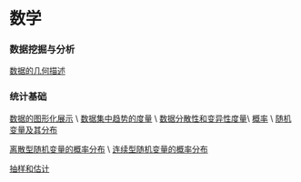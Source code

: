 # 数学

### 数据挖掘与分析
[数据的几何描述](other/数据的几何描述.md)

### 统计基础
[数据的图形化展示](统计/数据的图形化展示.md) \ [数据集中趋势的度量](统计/数据集中趋势的度量.md) \ [数据分散性和变异性度量](统计/数据分散性和变异性度量.md)\ [概率](统计/概率.md) \ [随机变量及其分布](统计/随机变量及其分布.md)

[离散型随机变量的概率分布](统计/离散型随机变量的概率分布.md) \ [连续型随机变量的概率分布](统计/连续型随机变量的概率分布.md)

[抽样和估计](统计/抽样和估计.md)

